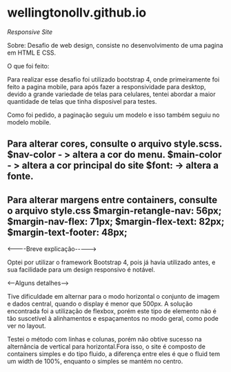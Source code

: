 # wellingtonollv.github.io
*Responsive Site*

Sobre:
Desafio de web design, consiste no desenvolvimento de uma pagina em HTML E CSS.

O que foi feito:

Para realizar esse desafio foi utilizado bootstrap 4, onde primeiramente foi feito a pagina mobile, para após fazer a responsividade para desktop, devido a grande variedade de telas para celulares, tentei abordar a maior quantidade de telas que tinha disposivel para testes.


Como foi pedido, a paginação seguiu um modelo e isso também seguiu no modelo mobile.


Para alterar cores, consulte o arquivo style.scss.
$nav-color - > altera a cor do menu.
$main-color - > altera a cor principal do site
$font: -> altera a fonte.
---------------------------------------------------------------------
Para alterar margens entre containers, consulte o arquivo style.css
$margin-retangle-nav: 56px;
$margin-nav-flex: 71px;
$margin-flex-text: 82px;
$margin-text-footer: 48px;
----------------------------------------------------------------------

<----Breve explicação----->

Optei por utilizar o framework Bootstrap 4, pois já havia utilizado antes, e sua facilidade para um design responsivo é notável.

<--Alguns detalhes-->

Tive dificuldade em alternar para o modo horizontal o conjunto de imagem e dados central, quando o display é menor que 500px. A solução encontrada foi a  utilização de flexbox, porém este tipo de elemento não é tão suscetível à alinhamentos e espaçamentos no modo geral, como pode ver no layout.

Testei o método com linhas e colunas, porém não obtive sucesso na alternância de vertical para horizontal.Fora isso, o site é composto de containers simples e do tipo fluido, a diferença entre eles é que o fluid tem um width de 100%, enquanto o simples se mantém no centro.
